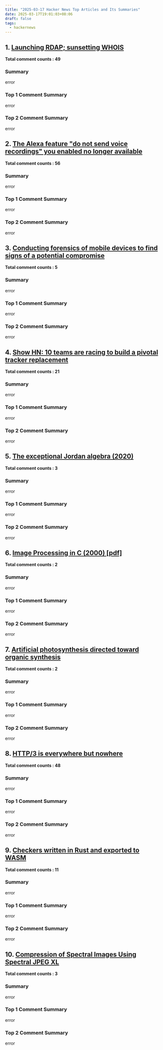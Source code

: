 ```yaml
---
title: "2025-03-17 Hacker News Top Articles and Its Summaries"
date: 2025-03-17T19:01:03+08:06
draft: false
tags:
  - hackernews
---
```


## 1. [Launching RDAP; sunsetting WHOIS](https://news.ycombinator.com/item?id=43384069)

**Total comment counts : 49**

### Summary

 error

### Top 1 Comment Summary

 error

### Top 2 Comment Summary

 error

## 2. [The Alexa feature "do not send voice recordings" you enabled no longer available](https://news.ycombinator.com/item?id=43385268)

**Total comment counts : 56**

### Summary

 error

### Top 1 Comment Summary

 error

### Top 2 Comment Summary

 error

## 3. [Conducting forensics of mobile devices to find signs of a potential compromise](https://news.ycombinator.com/item?id=43384894)

**Total comment counts : 5**

### Summary

 error

### Top 1 Comment Summary

 error

### Top 2 Comment Summary

 error

## 4. [Show HN: 10 teams are racing to build a pivotal tracker replacement](https://news.ycombinator.com/item?id=43378925)

**Total comment counts : 21**

### Summary

 error

### Top 1 Comment Summary

 error

### Top 2 Comment Summary

 error

## 5. [The exceptional Jordan algebra (2020)](https://news.ycombinator.com/item?id=43386004)

**Total comment counts : 3**

### Summary

 error

### Top 1 Comment Summary

 error

### Top 2 Comment Summary

 error

## 6. [Image Processing in C (2000) [pdf]](https://news.ycombinator.com/item?id=43359343)

**Total comment counts : 2**

### Summary

 error

### Top 1 Comment Summary

 error

### Top 2 Comment Summary

 error

## 7. [Artificial photosynthesis directed toward organic synthesis](https://news.ycombinator.com/item?id=43356068)

**Total comment counts : 2**

### Summary

 error

### Top 1 Comment Summary

 error

### Top 2 Comment Summary

 error

## 8. [HTTP/3 is everywhere but nowhere](https://news.ycombinator.com/item?id=43360251)

**Total comment counts : 48**

### Summary

 error

### Top 1 Comment Summary

 error

### Top 2 Comment Summary

 error

## 9. [Checkers written in Rust and exported to WASM](https://news.ycombinator.com/item?id=43364776)

**Total comment counts : 11**

### Summary

 error

### Top 1 Comment Summary

 error

### Top 2 Comment Summary

 error

## 10. [Compression of Spectral Images Using Spectral JPEG XL](https://news.ycombinator.com/item?id=43377463)

**Total comment counts : 3**

### Summary

 error

### Top 1 Comment Summary

 error

### Top 2 Comment Summary

 error

